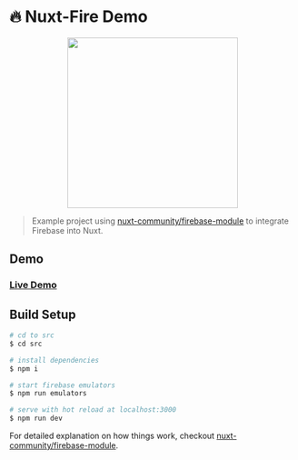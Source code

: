 # 🔥 Nuxt-Fire Demo

<p align="center"><img align="center" height="300px" src="https://nuxt-fire-demo.firebaseapp.com/logo_text.png"/></p>

> Example project using [nuxt-community/firebase-module](https://github.com/nuxt-community/firebase-module) to integrate Firebase into Nuxt.

## Demo

### [Live Demo](https://nuxt-fire-demo.herokuapp.com)

## Build Setup

```bash
# cd to src
$ cd src

# install dependencies
$ npm i

# start firebase emulators
$ npm run emulators

# serve with hot reload at localhost:3000
$ npm run dev
```

For detailed explanation on how things work, checkout [nuxt-community/firebase-module](https://github.com/nuxt-community/firebase-module).
